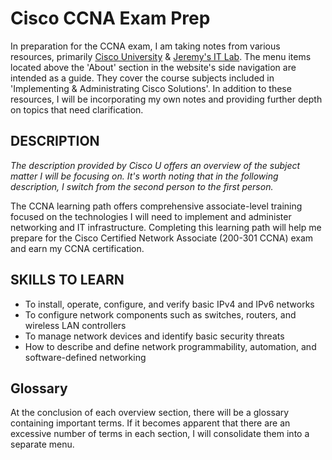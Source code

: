 # Cisco CCNA Exam Prep

In preparation for the CCNA exam, I am taking notes from various resources, primarily [Cisco University](https://u.cisco.com) & [Jeremy's IT Lab](https://youtube.com/playlist?list=PLxbwE86jKRgMpuZuLBivzlM8s2Dk5lXBQ). The menu items located above the 'About' section in the website's side navigation are intended as a guide. They cover the course subjects included in 'Implementing & Administrating Cisco Solutions'. In addition to these resources, I will be incorporating my own notes and providing further depth on topics that need clarification.

## DESCRIPTION

*The description provided by Cisco U offers an overview of the subject matter I will be focusing on. It's worth noting that in the following description, I switch from the second person to the first person.*

The CCNA learning path offers comprehensive associate-level training focused on the technologies I will need to implement and administer networking and IT infrastructure. Completing this learning path will help me prepare for the Cisco Certified Network Associate (200-301 CCNA) exam and earn my CCNA certification.

## SKILLS TO LEARN

- To install, operate, configure, and verify basic IPv4 and IPv6 networks
- To configure network components such as switches, routers, and wireless LAN controllers
- To manage network devices and identify basic security threats
- How to describe and define network programmability, automation, and software-defined networking

## Glossary

At the conclusion of each overview section, there will be a glossary containing important terms. If it becomes apparent that there are an excessive number of terms in each section, I will consolidate them into a separate menu.
